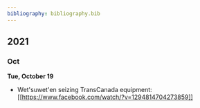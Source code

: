 ```yaml
---
bibliography: bibliography.bib
---
```


## 2021

### Oct

**Tue, October 19**

* Wet'suwet'en seizing TransCanada equipment: [[https://www.facebook.com/watch/?v=1294814704273859]]